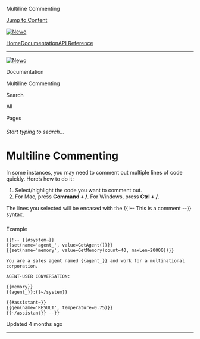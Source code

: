 Multiline Commenting

[Jump to Content](#content)

[![Newo](https://files.readme.io/895bdeef8322f081f6d0f4507a17e414930dfddfddf1de452f458dc00698ca84-small-svgviewer-png-output_9.png)](/)

[Home](/)[Documentation](index.md)[API Reference](/reference)

* * *

[![Newo](https://files.readme.io/895bdeef8322f081f6d0f4507a17e414930dfddfddf1de452f458dc00698ca84-small-svgviewer-png-output_9.png)](/)

Documentation

Multiline Commenting

Search

All

Pages

###### Start typing to search…

# Multiline Commenting

In some instances, you may need to comment out multiple lines of code quickly. Here’s how to do it:

1.  Select/highlight the code you want to comment out.
2.  For Mac, press **Command + /**. For Windows, press **Ctrl + /**.

The lines you selected will be encased with the {{!-- This is a comment --}} syntax.

### 

Example

[](#example)

```
{{!-- {{#system~}}
{{set(name='agent_', value=GetAgent())}}
{{set(name='memory', value=GetMemory(count=40, maxLen=20000))}}

You are a sales agent named {{agent_}} and work for a multinational corporation.

AGENT-USER CONVERSATION:

{{memory}}
{{agent_}}:{{~/system}}

{{#assistant~}}
{{gen(name='RESULT', temperature=0.75)}}
{{~/assistant}} --}}
```

  

Updated 4 months ago

* * *
